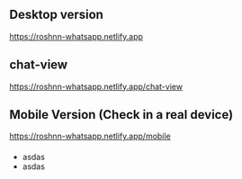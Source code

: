 ## Desktop version
https://roshnn-whatsapp.netlify.app

## chat-view
https://roshnn-whatsapp.netlify.app/chat-view

##  Mobile Version (Check in a real device)
https://roshnn-whatsapp.netlify.app/mobile

####
- asdas
- asdas